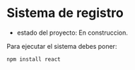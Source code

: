 <h1> Sistema de registro </h1>

- estado del proyecto: En construccion.

Para ejecutar el sistema debes poner:

````npm install react````
